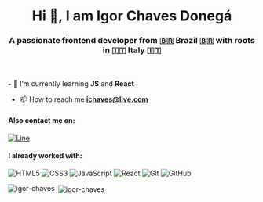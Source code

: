 <h1 align="center">Hi 👋, I am Igor Chaves Donegá</h1>
<h3 align="center">A passionate frontend developer from 🇧🇷 Brazil 🇧🇷 with roots in 🇮🇹 Italy 🇮🇹</h3>
<!-- <img align="right" alt="coding" width="300" src="https://private-user-images.githubusercontent.com/105141259/292093986-64e0f297-281f-481f-ad9e-ec00a792138c.jpg?jwt=eyJhbGciOiJIUzI1NiIsInR5cCI6IkpXVCJ9.eyJpc3MiOiJnaXRodWIuY29tIiwiYXVkIjoicmF3LmdpdGh1YnVzZXJjb250ZW50LmNvbSIsImtleSI6ImtleTEiLCJleHAiOjE3MDMxMzUyNzksIm5iZiI6MTcwMzEzNDk3OSwicGF0aCI6Ii8xMDUxNDEyNTkvMjkyMDkzOTg2LTY0ZTBmMjk3LTI4MWYtNDgxZi1hZDllLWVjMDBhNzkyMTM4Yy5qcGc_WC1BbXotQWxnb3JpdGhtPUFXUzQtSE1BQy1TSEEyNTYmWC1BbXotQ3JlZGVudGlhbD1BS0lBSVdOSllBWDRDU1ZFSDUzQSUyRjIwMjMxMjIxJTJGdXMtZWFzdC0xJTJGczMlMkZhd3M0X3JlcXVlc3QmWC1BbXotRGF0ZT0yMDIzMTIyMVQwNTAyNTlaJlgtQW16LUV4cGlyZXM9MzAwJlgtQW16LVNpZ25hdHVyZT04ZmI1MzM2OWI2MTIxMGRjZDkzZmEwMDI5MmJjMDE3MDAxZTQzMDU2YjM1MTdhNzA3ZGE2NWRlNDI1YzIzNTM3JlgtQW16LVNpZ25lZEhlYWRlcnM9aG9zdCZhY3Rvcl9pZD0wJmtleV9pZD0wJnJlcG9faWQ9MCJ9.QeqDw1WQ0ZRN0CSja9DoaPnxd3SBDUQbsqxOiNnw61I" />
<br><br><br><br> -->
<br><br>
- 🌱 I’m currently learning <b>JS</b> and <b>React</b>

- 📫 How to reach me **ichaves@live.com**

#### Also contact me on:
[![Line](https://img.shields.io/badge/Line-00C300?style=for-the-badge&logo=line&logoColor=white)](https://line.me/ti/p/5FTYGwIpal)

#### I already worked with:
![HTML5](https://img.shields.io/badge/html5-%23E34F26.svg?style=for-the-badge&logo=html5&logoColor=white)
![CSS3](https://img.shields.io/badge/css3-%231572B6.svg?style=for-the-badge&logo=css3&logoColor=white)
![JavaScript](https://img.shields.io/badge/javascript-%23323330.svg?style=for-the-badge&logo=javascript&logoColor=%23F7DF1E)
![React](https://img.shields.io/badge/react-%2320232a.svg?style=for-the-badge&logo=react&logoColor=%2361DAFB)
![Git](https://img.shields.io/badge/git-%23F05033.svg?style=for-the-badge&logo=git&logoColor=white)
![GitHub](https://img.shields.io/badge/github-%23121011.svg?style=for-the-badge&logo=github&logoColor=white)

<p><img align="left" src="https://github-readme-stats.vercel.app/api/top-langs?username=igor-chaves&show_icons=true&locale=en&layout=compact" alt="igor-chaves" /></p>

<p>&nbsp;<img align="center" src="https://github-readme-stats.vercel.app/api?username=igor-chaves&show_icons=true&locale=en" alt="igor-chaves" /></p>
